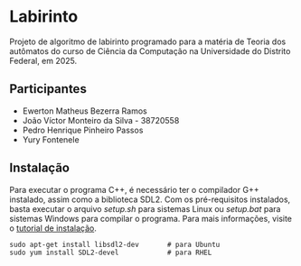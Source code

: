# Labirinto

Projeto de algoritmo de labirinto programado para a matéria de Teoria dos autômatos do curso de Ciência da Computação na Universidade do Distrito Federal, em 2025.

## Participantes

- Ewerton Matheus Bezerra Ramos
- João Víctor Monteiro da Silva - 38720558
- Pedro Henrique Pinheiro Passos
- Yury Fontenele

## Instalação

Para executar o programa C++, é necessário ter o compilador G++ instalado, assim como a biblioteca SDL2. Com os pré-requisitos instalados, basta executar o arquivo *setup.sh* para sistemas Linux ou *setup.bat* para sistemas Windows para compilar o programa. Para mais informações, visite o [tutorial de instalação](https://lazyfoo.net/tutorials/SDL/01_hello_SDL/index.php).

```
sudo apt-get install libsdl2-dev       # para Ubuntu
sudo yum install SDL2-devel            # para RHEL
```
